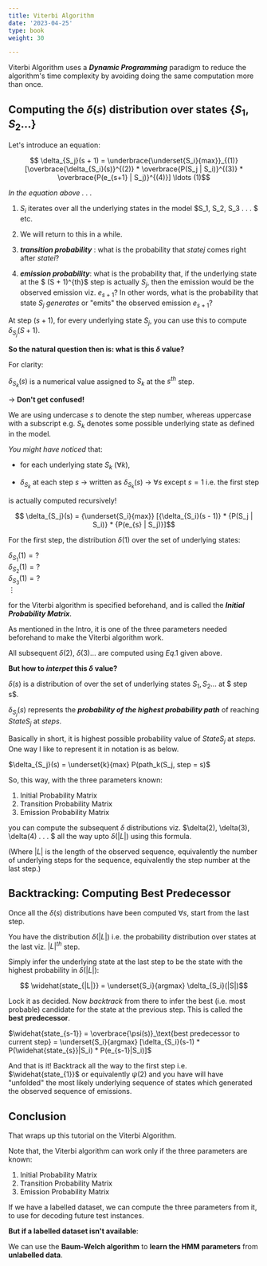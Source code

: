 ```yaml
---
title: Viterbi Algorithm
date: '2023-04-25'
type: book
weight: 30

---
```



Viterbi Algorithm uses a ***Dynamic Programming*** paradigm to reduce the algorithm's time complexity by avoiding doing the same computation more than once.



## Computing the $\delta(s)$ distribution over states $\{ S_1, S_2 \ldots\}$

Let's introduce an equation:

$$ \delta_{S_j}(s + 1) = \underbrace{\underset{S_i}{max}}_{(1)}[\overbrace{\delta_{S_i}(s)}^{(2)} * \overbrace{P(S_j | S_i)}^{(3)} * \overbrace{P(e_{s+1} | S_j)}^{(4)}] \ldots (1)$$

*In the equation above . . .*

1. $S_i$ iterates over all the underlying states in the model $S_1, S_2, S_3 . . . $ etc.

2. We will return to this in a while.

3. ***transition probability*** : what is the probability that $state j$ comes right after $state i$?

4. ***emission probability***: what is the probability that, if the underlying state at the  $ (S + 1)^{th}$ step is actually $S_j$, then the emission would be the observed emission viz. $e_{s+1}$? In other words, what is the probability that state $S_j$ *generates* or "emits" the observed emission $e_{s+1}$?

At step $(s + 1)$, for every underlying state $S_j$, you can use this to compute $\delta_{S_j}(S+1)$.

**So the natural question then is: what is this $\delta$ value?**


For clarity:

$\delta_{S_k}(s)$ is a numerical value assigned to $S_k$ at the $s^{th}$ step. 


$\rightarrow$ **Don't get confused!** 

We are using undercase $s$ to denote the step number, whereas uppercase with a subscript e.g. $S_k$ denotes some possible underlying state as defined in the model.

*You might have noticed* that:

* for each underlying state $S_k$ ($\forall{k})$, 

* $\delta_{S_k}$ at each step $s$  $\rightarrow$ written as $\delta_{S_k}(s)$  $\rightarrow$ $\forall{s}$ except $s = 1$ i.e. the first step 

is actually computed recursively!

$$ \delta_{S_j}(s) = {\underset{S_i}{max}} [{\delta_{S_i}(s - 1)} * {P(S_j | S_i)} * {P(e_{s} | S_j)}]$$

For the first step, the distribution $\delta(1)$ over the set of underlying states:

$\delta_{S_1}(1) = ?$ <br>
$\delta_{S_2}(1) = ?$ <br>
$\delta_{S_3}(1) = ?$ <br>
$\vdots$

for the Viterbi algorithm is specified beforehand, and is called the ***Initial Probability Matrix***.

As mentioned in the Intro, it is one of the three parameters needed beforehand to make the Viterbi algorithm work. 

All subsequent $\delta(2)$, $\delta(3) \ldots$ are computed using $Eq.1$ given above.

**But how to *interpet* this $\delta$ value?**

$\delta(s)$ is a distribution of over the set of underlying states $S_1, S_2 . . .$ at $ step s$. 

$\delta_{S_j}(s)$ represents the ***probability of the highest probability path*** of reaching $State S_j$ at $step s$. 

Basically in short, it is highest possible probability value of $State S_j$ at $step s$. One way I like to represent it in notation is as below.

$\delta_{S_j}(s) = \underset{k}{max} P(path_k(S_j, step = s)$

So, this way, with the three parameters known:

1. Initial Probability Matrix
2. Transition Probability Matrix
3. Emission Probability Matrix

you can compute the subsequent $\delta$ distributions viz. $\delta(2), \delta(3), \delta(4) . . . $ all the way upto $\delta({|L|})$ using this formula.

(Where $|L|$ is the length of the observed sequence, equivalently the number of underlying steps for the sequence, equivalently the step number at the last step.)

## Backtracking: Computing Best Predecessor

Once all the $\delta(s)$ distributions have been computed $\forall{s}$, start from the last step. 

You have the distribution $\delta(|L|)$ i.e. the probability distribution over states at the last viz. $|L|^{th}$ step. 

Simply infer the underlying state at the last step to be the state with the highest probability in $\delta(|L|)$: 

$$ \widehat{state_{|L|}} = \underset{S_i}{argmax} \delta_{S_i}(|S|)$$

Lock it as decided. Now *backtrack* from there to infer the best (i.e. most probable) candidate for the state at the previous step. This is called the **best predecessor**. 

$\widehat{state_{s-1}} = \overbrace{\psi(s)}_\text{best predecessor to current step} = \underset{S_i}{argmax} [\delta_{S_i}(s-1) * P(\widehat{state_{s}}|S_i) * P(e_{s-1}|S_i)]$

And that is it! Backtrack all the way to the first step i.e. $\widehat{state_{1}}$ or equivalently $\psi(2)$ and you have will have "unfolded" the most likely underlying sequence of states which generated the observed sequence of emissions. 

## Conclusion

That wraps up this tutorial on the Viterbi Algorithm. 

Note that, the Viterbi algorithm can work only if the three parameters are known:

1. Initial Probability Matrix
2. Transition Probability Matrix
3. Emission Probability Matrix

If we have a labelled dataset, we can compute the three parameters from it, to use for decoding future test instances.

**But if a labelled dataset isn't available**:

We can use the **Baum-Welch algorithm** to **learn the HMM parameters** from **unlabelled data**. 

